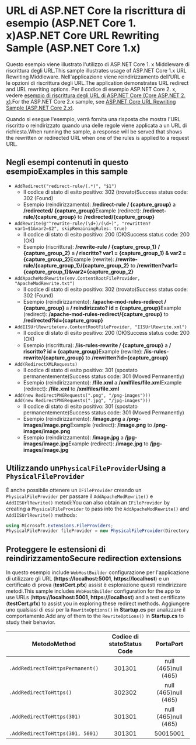 # <a name="aspnet-core-url-rewriting-sample-aspnet-core-1x"></a><span data-ttu-id="1e090-101">URL di ASP.NET Core la riscrittura di esempio (ASP.NET Core 1. x)</span><span class="sxs-lookup"><span data-stu-id="1e090-101">ASP.NET Core URL Rewriting Sample (ASP.NET Core 1.x)</span></span>

<span data-ttu-id="1e090-102">Questo esempio viene illustrato l'utilizzo di ASP.NET Core 1. x Middleware di riscrittura degli URL.</span><span class="sxs-lookup"><span data-stu-id="1e090-102">This sample illustrates usage of ASP.NET Core 1.x URL Rewriting Middleware.</span></span> <span data-ttu-id="1e090-103">Nell'applicazione viene reindirizzamento dell'URL e le opzioni di riscrittura degli URL.</span><span class="sxs-lookup"><span data-stu-id="1e090-103">The application demonstrates URL redirect and URL rewriting options.</span></span> <span data-ttu-id="1e090-104">Per il codice di esempio ASP.NET Core 2. x, vedere [esempio di riscrittura degli URL di ASP.NET Core (Core ASP.NET 2. x)](https://github.com/aspnet/Docs/tree/master/aspnetcore/fundamentals/url-rewriting/samples/2.x).</span><span class="sxs-lookup"><span data-stu-id="1e090-104">For the ASP.NET Core 2.x sample, see [ASP.NET Core URL Rewriting Sample (ASP.NET Core 2.x)](https://github.com/aspnet/Docs/tree/master/aspnetcore/fundamentals/url-rewriting/samples/2.x).</span></span>

<span data-ttu-id="1e090-105">Quando si esegue l'esempio, verrà fornita una risposta che mostra l'URL riscritto o reindirizzato quando una delle regole viene applicata a un URL di richiesta.</span><span class="sxs-lookup"><span data-stu-id="1e090-105">When running the sample, a response will be served that shows the rewritten or redirected URL when one of the rules is applied to a request URL.</span></span>

## <a name="examples-in-this-sample"></a><span data-ttu-id="1e090-106">Negli esempi contenuti in questo esempio</span><span class="sxs-lookup"><span data-stu-id="1e090-106">Examples in this sample</span></span>

* `AddRedirect("redirect-rule/(.*)", "$1")`
  - <span data-ttu-id="1e090-107">Il codice di stato di esito positivo: 302 (trovato)</span><span class="sxs-lookup"><span data-stu-id="1e090-107">Success status code: 302 (Found)</span></span>
  - <span data-ttu-id="1e090-108">Esempio (reindirizzamento): **/redirect-rule / {capture_group}** a **/redirected/ {capture_group}**</span><span class="sxs-lookup"><span data-stu-id="1e090-108">Example (redirect): **/redirect-rule/{capture_group}** to **/redirected/{capture_group}**</span></span>
* `AddRewrite(@"^rewrite-rule/(\d+)/(\d+)", "rewritten?var1=$1&var2=$2", skipRemainingRules: true)`
  - <span data-ttu-id="1e090-109">Il codice di stato di esito positivo: 200 (OK)</span><span class="sxs-lookup"><span data-stu-id="1e090-109">Success status code: 200 (OK)</span></span>
  - <span data-ttu-id="1e090-110">Esempio (riscrittura): **/rewrite-rule / {capture_group_1} / {capture_group_2}** a **/ riscritto? var1 = {capture_group_1} & var2 = {capture_group_2}**</span><span class="sxs-lookup"><span data-stu-id="1e090-110">Example (rewrite): **/rewrite-rule/{capture_group_1}/{capture_group_2}** to **/rewritten?var1={capture_group_1}&var2={capture_group_2}**</span></span>
* `AddApacheModRewrite(env.ContentRootFileProvider, "ApacheModRewrite.txt")`
  - <span data-ttu-id="1e090-111">Il codice di stato di esito positivo: 302 (trovato)</span><span class="sxs-lookup"><span data-stu-id="1e090-111">Success status code: 302 (Found)</span></span>
  - <span data-ttu-id="1e090-112">Esempio (reindirizzamento): **/apache-mod-rules-redirect / {capture_group}** a **/ reindirizzato? id = {capture_group}**</span><span class="sxs-lookup"><span data-stu-id="1e090-112">Example (redirect): **/apache-mod-rules-redirect/{capture_group}** to **/redirected?id={capture_group}**</span></span>
* `AddIISUrlRewrite(env.ContentRootFileProvider, "IISUrlRewrite.xml")`
  - <span data-ttu-id="1e090-113">Il codice di stato di esito positivo: 200 (OK)</span><span class="sxs-lookup"><span data-stu-id="1e090-113">Success status code: 200 (OK)</span></span>
  - <span data-ttu-id="1e090-114">Esempio (riscrittura): **/iis-rules-rewrite / {capture_group}** a **/ riscritto? id = {capture_group}**</span><span class="sxs-lookup"><span data-stu-id="1e090-114">Example (rewrite): **/iis-rules-rewrite/{capture_group}** to **/rewritten?id={capture_group}**</span></span>
* `Add(RedirectXMLRequests)`
  - <span data-ttu-id="1e090-115">Il codice di stato di esito positivo: 301 (spostato permanentemente)</span><span class="sxs-lookup"><span data-stu-id="1e090-115">Success status code: 301 (Moved Permanently)</span></span>
  - <span data-ttu-id="1e090-116">Esempio (reindirizzamento): **/file.xml** a **/xmlfiles/file.xml**</span><span class="sxs-lookup"><span data-stu-id="1e090-116">Example (redirect): **/file.xml** to **/xmlfiles/file.xml**</span></span>
* `Add(new RedirectPNGRequests(".png", "/png-images")))`<br>`Add(new RedirectPNGRequests(".jpg", "/jpg-images")))`
  - <span data-ttu-id="1e090-117">Il codice di stato di esito positivo: 301 (spostato permanentemente)</span><span class="sxs-lookup"><span data-stu-id="1e090-117">Success status code: 301 (Moved Permanently)</span></span>
  - <span data-ttu-id="1e090-118">Esempio (reindirizzamento): **/image.png** a **/png-images/image.png**</span><span class="sxs-lookup"><span data-stu-id="1e090-118">Example (redirect): **/image.png** to **/png-images/image.png**</span></span>
  - <span data-ttu-id="1e090-119">Esempio (reindirizzamento): **/image.jpg** a **/jpg-images/image.jpg**</span><span class="sxs-lookup"><span data-stu-id="1e090-119">Example (redirect): **/image.jpg** to **/jpg-images/image.jpg**</span></span>

## <a name="using-a-physicalfileprovider"></a><span data-ttu-id="1e090-120">Utilizzando un`PhysicalFileProvider`</span><span class="sxs-lookup"><span data-stu-id="1e090-120">Using a `PhysicalFileProvider`</span></span>
<span data-ttu-id="1e090-121">È anche possibile ottenere un `IFileProvider` creando un `PhysicalFileProvider` per passare il `AddApacheModRewrite()` e `AddIISUrlRewrite()` metodi:</span><span class="sxs-lookup"><span data-stu-id="1e090-121">You can also obtain an `IFileProvider` by creating a `PhysicalFileProvider` to pass into the `AddApacheModRewrite()` and `AddIISUrlRewrite()` methods:</span></span>
```csharp
using Microsoft.Extensions.FileProviders;
PhysicalFileProvider fileProvider = new PhysicalFileProvider(Directory.GetCurrentDirectory());
```
## <a name="secure-redirection-extensions"></a><span data-ttu-id="1e090-122">Proteggere le estensioni di reindirizzamento</span><span class="sxs-lookup"><span data-stu-id="1e090-122">Secure redirection extensions</span></span>
<span data-ttu-id="1e090-123">In questo esempio include `WebHostBuilder` configurazione per l'applicazione di utilizzare gli URL (**https://localhost:5001**, **https://localhost**) e un certificato di prova (**testCert.pfx**) assist è esplorazione questi reindirizzare metodi.</span><span class="sxs-lookup"><span data-stu-id="1e090-123">This sample includes `WebHostBuilder` configuration for the app to use URLs (**https://localhost:5001**, **https://localhost**) and a test certificate (**testCert.pfx**) to assist you in exploring these redirect methods.</span></span> <span data-ttu-id="1e090-124">Aggiungere uno qualsiasi di essi per la `RewriteOptions()` in **Startup.cs** per analizzare il comportamento.</span><span class="sxs-lookup"><span data-stu-id="1e090-124">Add any of them to the `RewriteOptions()` in **Startup.cs** to study their behavior.</span></span>

<span data-ttu-id="1e090-125">Metodo</span><span class="sxs-lookup"><span data-stu-id="1e090-125">Method</span></span> | <span data-ttu-id="1e090-126">Codice di stato</span><span class="sxs-lookup"><span data-stu-id="1e090-126">Status Code</span></span> | <span data-ttu-id="1e090-127">Porta</span><span class="sxs-lookup"><span data-stu-id="1e090-127">Port</span></span>
--- | :---: | :---:
`.AddRedirectToHttpsPermanent()` | <span data-ttu-id="1e090-128">301</span><span class="sxs-lookup"><span data-stu-id="1e090-128">301</span></span> | <span data-ttu-id="1e090-129">null (465)</span><span class="sxs-lookup"><span data-stu-id="1e090-129">null (465)</span></span>
`.AddRedirectToHttps()` | <span data-ttu-id="1e090-130">302</span><span class="sxs-lookup"><span data-stu-id="1e090-130">302</span></span> | <span data-ttu-id="1e090-131">null (465)</span><span class="sxs-lookup"><span data-stu-id="1e090-131">null (465)</span></span>
`.AddRedirectToHttps(301)` | <span data-ttu-id="1e090-132">301</span><span class="sxs-lookup"><span data-stu-id="1e090-132">301</span></span> | <span data-ttu-id="1e090-133">null (465)</span><span class="sxs-lookup"><span data-stu-id="1e090-133">null (465)</span></span>
`.AddRedirectToHttps(301, 5001)` | <span data-ttu-id="1e090-134">301</span><span class="sxs-lookup"><span data-stu-id="1e090-134">301</span></span> | <span data-ttu-id="1e090-135">5001</span><span class="sxs-lookup"><span data-stu-id="1e090-135">5001</span></span>
